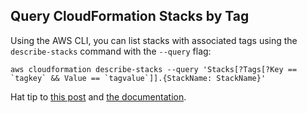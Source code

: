 ## Query CloudFormation Stacks by Tag

Using the AWS CLI, you can list stacks with associated tags using the `describe-stacks` command with the `--query` flag:

```
aws cloudformation describe-stacks --query 'Stacks[?Tags[?Key == `tagkey` && Value == `tagvalue`]].{StackName: StackName}'
```

Hat tip to [this post](https://stackoverflow.com/questions/62783119/how-do-i-filter-cloudformation-stacks-by-tag-value) and [the documentation](https://docs.aws.amazon.com/cli/latest/reference/cloudformation/describe-stacks.html). 
